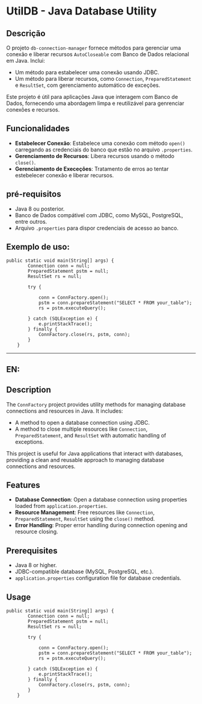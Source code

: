 # UtilDB - Java Database Utility

## Descrição

O projeto `db-connection-manager` fornece métodos para gerenciar uma conexão e liberar recursos `AutoCloseable` com Banco de Dados relacional em Java. Inclui:

- Um método para estabelecer uma conexão usando JDBC.
- Um método para liberar recursos, como `Connection`, `PreparedStatement` e `ResultSet`, com gerenciamento automático de exceções.

Este projeto é útil para aplicações Java que interagem com Banco de Dados, fornecendo uma abordagem limpa e reutilizável para genrenciar conexões e recursos.

## Funcionalidades

- **Estabelecer Conexão**: Estabelece uma conexão com método `open()` carregando as credenciais do banco que estão no arquivo `.properties`.
- **Gerenciamento de Recursos**: Libera recursos usando o método  `close()`.
- **Gerenciamento de Execeções**: Tratamento de erros ao tentar estebelecer conexão e liberar recursos.

## pré-requisitos

- Java 8 ou posterior.
- Banco de Dados compátivel com JDBC, como MySQL, PostgreSQL, entre outros.
- Arquivo `.properties` para dispor credenciais de acesso ao banco.

## Exemplo de uso:
```
public static void main(String[] args) {
		Connection conn = null;
		PreparedStatement pstm = null;
		ResultSet rs = null;

		try {

			conn = ConnFactory.open();
			pstm = conn.prepareStatement("SELECT * FROM your_table");
			rs = pstm.executeQuery();

		} catch (SQLException e) {
			e.printStackTrace();
		} finally {
			ConnFactory.close(rs, pstm, conn);
		}
	}
```

---
## EN:

## Description

The `ConnFactory` project provides utility methods for managing database connections and resources in Java. It includes:

- A method to open a database connection using JDBC.
- A method to close multiple resources like `Connection`, `PreparedStatement`, and `ResultSet` with automatic handling of exceptions.

This project is useful for Java applications that interact with databases, providing a clean and reusable approach to managing database connections and resources.

## Features

- **Database Connection**: Open a database connection using properties loaded from `application.properties`.
- **Resource Management**: Free resources like `Connection`, `PreparedStatement`, `ResultSet` using the `close()` method.
- **Error Handling**: Proper error handling during connection opening and resource closing.

## Prerequisites

- Java 8 or higher.
- JDBC-compatible database (MySQL, PostgreSQL, etc.).
- `application.properties` configuration file for database credentials.

## Usage
```
public static void main(String[] args) {
		Connection conn = null;
		PreparedStatement pstm = null;
		ResultSet rs = null;

		try {

			conn = ConnFactory.open();
			pstm = conn.prepareStatement("SELECT * FROM your_table");
			rs = pstm.executeQuery();

		} catch (SQLException e) {
			e.printStackTrace();
		} finally {
			ConnFactory.close(rs, pstm, conn);
		}
	}
```
